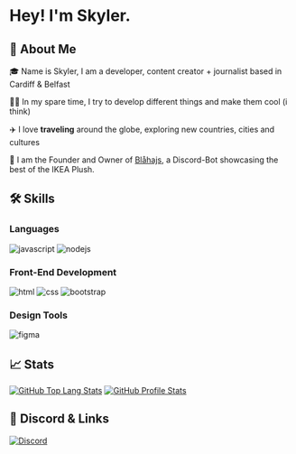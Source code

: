 # Hey! I'm Skyler.

## 🚀 About Me

🎓 Name is Skyler, I am a developer, content creator + journalist based in Cardiff & Belfast

👨‍💻 In my spare time, I try to develop different things and make them cool (i think)

✈️ I love **traveling** around the globe, exploring new countries, cities and cultures

🦈 I am the Founder and Owner of [Blåhajs](https://blahajs.xyz), a Discord-Bot showcasing the best of the IKEA Plush.

## 🛠️ Skills

### Languages

![javascript](https://img.shields.io/badge/JavaScript-323330?style=for-the-badge&logo=javascript&logoColor=F7DF1E)
![nodejs](https://img.shields.io/badge/NodeJS-323330?style=for-the-badge&logo=javascript&logoColor=F7DF1E)

### Front-End Development

![html](https://img.shields.io/badge/HTML5-E34F26?style=for-the-badge&logo=html5&logoColor=white)
![css](https://img.shields.io/badge/CSS3-1572B6?style=for-the-badge&logo=css3&logoColor=white)
![bootstrap](https://img.shields.io/badge/Bootstrap-563D7C?style=for-the-badge&logo=bootstrap&logoColor=white)


### Design Tools

![figma](https://img.shields.io/badge/figma-000000?style=for-the-badge&logo=figma&logoColor=white)

## 📈 Stats

[![GitHub Top Lang Stats](https://github-readme-stats.vercel.app/api/top-langs?username=skyldev&show_icons=true&locale=en&layout=compact)](https://github.com/skyldev)
[![GitHub Profile Stats](https://github-readme-stats.vercel.app/api?username=skyldev&show_icons=true&theme=tokyonight&locale=en)](https://github.com/skyldev)

## 🔗 Discord & Links

[![Discord](https://lanyard.cnrad.dev/api/366686299068956673)](https://discord.gg/y6anCC35UG)
